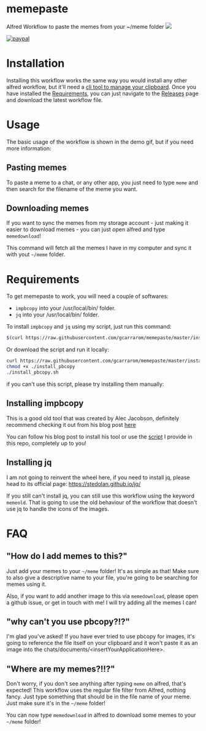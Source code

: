 # memepaste

Alfred Workflow to paste the memes from your ~/meme folder
![](demov3.gif)

[![paypal](https://www.paypalobjects.com/en_US/i/btn/btn_donateCC_LG.gif)](https://paypal.me/guicarraro)

# Installation

Installing this workflow works the same way you would install any other alfred workflow, but it'll need a [cli tool to manage your clipboard](#installing-impbcopy).
Once you have installed the [Requirements](#requirements), you can just navigate to the [Releases](https://github.com/gcarrarom/memepaste/releases) page and download the latest workflow file.

# Usage

The basic usage of the workflow is shown in the demo gif, but if you need more information:

## Pasting memes

To paste a meme to a chat, or any other app, you just need to type `meme` and then search for the filename of the meme you want.

## Downloading memes

If you want to sync the memes from my storage account - just making it easier to download memes - you can just open alfred and type `memedownload`!

This command will fetch all the memes I have in my computer and sync it with yout `~/meme` folder.

# Requirements

To get memepaste to work, you will need a couple of softwares:

- `impbcopy` into your /usr/local/bin/ folder.
- `jq` into your /usr/local/bin/ folder.

To install `impbcopy` and `jq` using my script, just run this command:

```bash
$(curl https://raw.githubusercontent.com/gcarrarom/memepaste/master/install_pbcopy.sh)
```

Or download the script and run it locally:

```bash
curl https://raw.githubusercontent.com/gcarrarom/memepaste/master/install_pbcopy.sh --output install_pbcopy.sh
chmod +x ./install_pbcopy
./install_pbcopy.sh
```

if you can't use this script, please try installing them manually:

## Installing impbcopy

This is a good old tool that was created by Alec Jacobson, definitely recommend checking it out from his blog post [here](https://www.alecjacobson.com/weblog/?p=3816)

You can follow his blog post to install his tool or use the [script](install_pbcopy.sh) I provide in this repo, completely up to you!

## Installing jq

I am not going to reinvent the wheel here, if you need to install jq, please head to its official page:
https://stedolan.github.io/jq/

If you still can't install jq, you can still use this workflow using the keyword `memeold`. That is going to use the old behaviour of the workflow that doesn't use jq to handle the icons of the images.

# FAQ

## "How do I add memes to this?"

Just add your memes to your `~/meme` folder! It's as simple as that! Make sure to also give a descriptive name to your file, you're going to be searching for memes using it.

Also, if you want to add another image to this via `memedownload`, please open a github issue, or get in touch with me! I will try adding all the memes I can!

## "why can't you use pbcopy?!?"

I'm glad you've asked! If you have ever tried to use pbcopy for images, it's going to reference the file itself on your clipboard and it won't paste it as an image into the chats/documents/\<insertYourApplicationHere>.

## "Where are my memes?!!?"

Don't worry, if you don't see anything after typing `meme` on alfred, that's expected! This workflow uses the regular file filter from Alfred, nothing fancy. Just type something that should be in the file name of your meme. Just make sure it's in the `~/meme` folder!

You can now type `memedownload` in alfred to download some memes to your `~/meme` folder!
